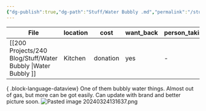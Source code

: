 ```yaml
---
{"dg-publish":true,"dg-path":"Stuff/Water Bubbly .md","permalink":"/stuff/water-bubbly/"}
---
```



| File                                                            | location | cost     | want_back | person_taking |
| --------------------------------------------------------------- | -------- | -------- | --------- | ------------- |
| [[200 Projects/240 Blog/Stuff/Water Bubbly \|Water Bubbly ]] | Kitchen  | donation | yes       | \-            |

{ .block-language-dataview}
One of them bubbly water things. Almost out of gas, but more can be got easily. Can update with brand and better picture soon. 
![Pasted image 20240324131637.png](/img/user/Attachments/Pasted%20image%2020240324131637.png)